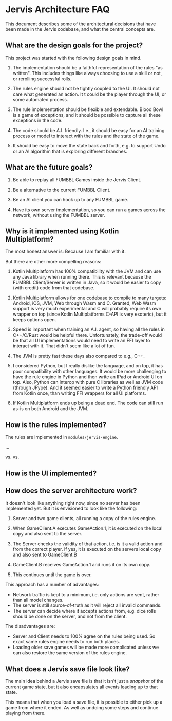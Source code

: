 # Jervis Architecture FAQ

This document describes some of the architectural decisions that have been made in the Jervis codebase,
and what the central concepts are.


## What are the design goals for the project?

This project was started with the following design goals in mind.

1. The implementation should be a faithful representation of the rules "as written". This includes things 
   like always choosing to use a skill or not, or rerolling successful rolls. 

2. The rules engine should not be tightly coupled to the UI. It should not care what generated an 
   action. It t could be the player through the UI, or some automated process.

3. The rule implementation should be flexible and extendable. Blood Bowl is a game of exceptions,
   and it should be possible to capture all these exceptions in the code.

4. The code should be A.I. friendly. I.e., it should be easy for an AI training process or model to 
   interact with the rules and the state of the game. 

5. It should be easy to move the state back and forth, e.g. to support Undo or an AI algorithm that
   is exploring different branches.


## What are the future goals?

1. Be able to replay all FUMBBL Games inside the Jervis Client.

2. Be a alternative to the current FUMBBL Client.

3. Be an AI client you can hook up to any FUMBBL game.

4. Have its own server implementation, so you can run a games across the network, without using 
   the FUMBBL server.


## Why is it implemented using Kotlin Multiplatform?

The most honest answer is: Because I am familiar with it.

But there are other more compelling reasons:

1. Kotlin Multiplatform has 100% compatibility with the JVM and can use any Java library when running there.
   This is relevant because the FUMBBL Client/Server is written in Java, so it would be easier to 
   copy (with credit) code from that codebase.
   
2. Kotlin Multiplatform allows for one codebase to compile to many targets: Android, iOS, JVM, Web through Wasm 
   and C. Granted, Web Wasm support is very much experimental and C will probably require its own wrapper on 
   top (since Kotlin Multiplatforms C-API is very esoteric), but it keeps options open.

3. Speed is important when training an A.I. agent, so having all the rules in C++/C/Rust would be helpful there.
   Unfortunately, the trade-off would be that all UI implementations would need to write an FFI layer to 
   interact with it. That didn't seem like a lot of fun.

4. The JVM is pretty fast these days also compared to e.g., C++.

5. I considered Python, but I really dislike the language, and on top, it has poor compatibility with other 
   languages. It would be more challenging to have the rule engine in Python and then write an IPad or Android 
   UI on top. Also, Python can interop with pure C libraries as well as JVM code (through JPype). And it seemed
   easier to write a Python friendly API from Kotlin once, than writing FFI wrappers for all UI platforms.

6. If Kotlin Multiplatform ends up being a dead end. The code can still run as-is on both Android and the
   JVM.

   
## How is the rules implemented?

The rules are implemented in `modules/jervis-engine`.

...

<Seperation of Concerns>

<Description of FSM>
    <Node Types>
    <Contexts>

<ActionDescriptor> vs. <Action> vs. <Commands>

<GameModel>

<Undo>

<Disadvantages>
    <Sounds>
    <Animations>
    <Multiple actions in one go>


## How is the UI implemented?

<TODO>


## How does the server architecture work?

It doesn't look like anything right now, since no server has been implemented yet.
But it is envisioned to look like the following:

1. Server and two game clients, all running a copy of the rules engine.

2. When GameClient.A executes GameAction.1, it is executed on the local copy and also sent 
   to the server.

3. The Server checks the validity of that action, i.e. is it a valid action and from the 
   correct player. If yes, it is executed on the servers local copy and also sent to
   GameClient.B

4. GameClient.B receives GameAction.1 and runs it on its own copy.

5. This continues until the game is over.

This approach has a number of advantages:

- Network traffic is kept to a minimum, i.e. only actions are sent, rather than all model changes.
- The server is still source-of-truth as it will reject all invalid commands.
- The server can decide where it accepts actions from, e.g. dice rolls should be done on the server,
  and not from the client.

The disadvantages are:

- Server and Client needs to 100% agree on the rules being used. So exact same rules engine needs to 
  run both places.
- Loading older save games will be made more complicated unless we can also restore the same version
  of the rules engine.


## What does a Jervis save file look like?

The main idea behind a Jervis save file is that it isn't just a _snapshot_ of the 
current game state, but it also encapsulates all events leading up to that state.

This means that when you load a save file, it is possible to either pick up a
game from where it ended. As well as undoing some steps and continue playing
from there.

<TODO Expand description once save format is more formalized>
